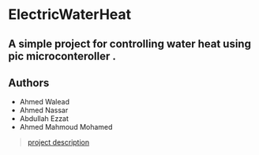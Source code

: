 # ElectricWaterHeat
## A simple project for controlling water heat using pic microconteroller .

## Authors
- Ahmed Walead 
- Ahmed Nassar
- Abdullah Ezzat
- Ahmed Mahmoud Mohamed

> [project description](https://drive.google.com/file/d/1dE2pS3YryBuqLWGIjMwEn3Vw4nyQ4NPc/view?fbclid=IwAR1ABPT3WNZgBmdJCTOWhTVQw3iiSdVhGv3-mQYP_SZW9zu8Tj_eKSXe42w)

